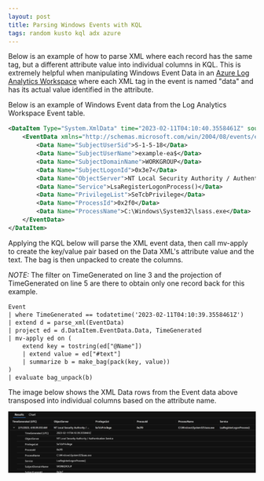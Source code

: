 ```yaml
---
layout: post
title: Parsing Windows Events with KQL
tags: random kusto kql adx azure
---
```


Below is an example of how to parse XML where each record has the same tag, but a different attribute value into individual columns in KQL. This is extremely helpful when manipulating Windows Event Data in an [Azure Log Analytics Workspace](https://learn.microsoft.com/en-us/azure/azure-monitor/logs/log-analytics-workspace-overview) where each XML tag in the event is named "data" and has its actual value identified in the attribute.

Below is an example of Windows Event data from the Log Analytics Workspace Event table.
```xml
<DataItem Type="System.XmlData" time="2023-02-11T04:10:40.3558461Z" sourceHealthServiceId="62e38380-b2ce-4fd8-a4c1-b1ba6a5382f2">
    <EventData xmlns="http://schemas.microsoft.com/win/2004/08/events/event">
        <Data Name="SubjectUserSid">S-1-5-18</Data>
        <Data Name="SubjectUserName">example-ea$</Data>
        <Data Name="SubjectDomainName">WORKGROUP</Data>
        <Data Name="SubjectLogonId">0x3e7</Data>
        <Data Name="ObjectServer">NT Local Security Authority / Authentication Service</Data>
        <Data Name="Service">LsaRegisterLogonProcess()</Data>
        <Data Name="PrivilegeList">SeTcbPrivilege</Data>
        <Data Name="ProcessId">0x2f0</Data>
        <Data Name="ProcessName">C:\Windows\System32\lsass.exe</Data>
    </EventData>
</DataItem>
```

Applying the KQL below will parse the XML event data, then call mv-apply to create the key/value pair based on the Data XML's attribute value and the text. The bag is then unpacked to create the columns.

_NOTE:_ The filter on TimeGenerated on line 3 and the projection of TimeGenerated on line 5 are there to obtain only one record back for this example.

```kusto
Event
| where TimeGenerated == todatetime('2023-02-11T04:10:39.3558461Z')
| extend d = parse_xml(EventData)
| project ed = d.DataItem.EventData.Data, TimeGenerated
| mv-apply ed on (
    extend key = tostring(ed["@Name"])
    | extend value = ed["#text"]
    | summarize b = make_bag(pack(key, value))
)
| evaluate bag_unpack(b)
```

The image below shows the XML Data rows from the Event data above transposed into individual columns based on the attribute name.

![Transposed XML Columns](../images/transposed_xml_columns.jpg)
